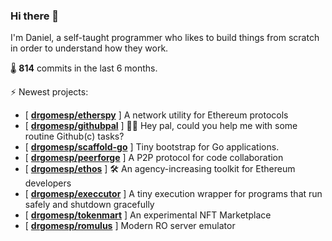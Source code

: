 ### Hi there 👋

I'm Daniel, a self-taught programmer who likes to build things from scratch in order to understand how they work.

🌡️ **814** commits in the last 6 months.

⚡ Newest projects:

- [ **[drgomesp/etherspy](https://github.com/drgomesp/etherspy)** ] A network utility for Ethereum protocols<br/>
- [ **[drgomesp/githubpal](https://github.com/drgomesp/githubpal)** ] 👷🏽 Hey pal, could you help me with some routine Github(c) tasks?<br/>
- [ **[drgomesp/scaffold-go](https://github.com/drgomesp/scaffold-go)** ] Tiny bootstrap for Go applications.<br/>
- [ **[drgomesp/peerforge](https://github.com/drgomesp/peerforge)** ] A P2P protocol for code collaboration<br/>
- [ **[drgomesp/ethos](https://github.com/drgomesp/ethos)** ] :hammer_and_wrench: An agency-increasing toolkit for Ethereum developers<br/>
- [ **[drgomesp/execcutor](https://github.com/drgomesp/execcutor)** ] A tiny execution wrapper for programs that run safely and shutdown gracefully<br/>
- [ **[drgomesp/tokenmart](https://github.com/drgomesp/tokenmart)** ] An experimental NFT Marketplace<br/>
- [ **[drgomesp/romulus](https://github.com/drgomesp/romulus)** ] Modern RO server emulator<br/>

